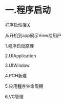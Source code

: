# 一.程序启动

程序启动相关

从开机到app展示View给用户

1.程序启动原理

2.UIApplication

3.UIWindow

4.PCH新建

5.应用程序生命周期

6.VC管理

